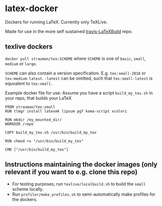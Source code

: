 # latex-docker
Dockers for running LaTeX. Currently only TeXLive.

Made for use in the more self sustained [travis-LaTeXBuild](https://github.com/Strauman/travis-latexbuild) repo.

## texlive dockers
`docker pull strauman/tex:SCHEME` where `SCHEME` is one of `basic`, `small`, `medium` or `large`.

`SCHEME` can also contain a version specification. E.g. `tex:small-2018` or `tex:medium-latest`.
`-latest` can be omitted, such that `tex:small-latest` is equvalent to `tex:small`.

Example docker file for use:
Assume you have a script `build_my_tex.sh` in your repo,
that builds your LaTeX

```
FROM strauman/tex:small
RUN tlmgr install latexmk lipsum pgf koma-script xcolori

RUN mkdir /my_mounted_dir/
WORKDIR /repo

COPY build_my_tex.sh /usr/bin/build_my_tex

RUN chmod +x "/usr/bin/build_my_tex"

CMD ["/usr/bin/build_my_tex"]

```


## Instructions maintaining the docker images (only relevant if you want to e.g. clone this repo)
- For testing purposes, run `texlive/localbuild.sh` to build the `small` scheme locally.
- Run `profiler/make_profiles.sh` to semi-automatically make profiles for the dockers.

